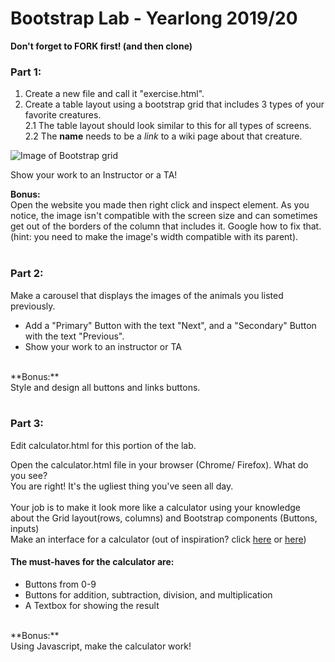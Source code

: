 # Bootstrap Lab - Yearlong 2019/20
  
  
__Don't forget to FORK first! (and then clone)__  
  
### Part 1: 
1. Create a new file and call it "exercise.html".
2. Create a table layout using a bootstrap grid that includes 3 types of your favorite creatures.  
2.1 The table layout should look similar to this for all types of screens.  
2.2 The **name** needs to be a _link_ to a wiki page about that creature.

![Image of Bootstrap grid](https://github.com/meet-projects/Y2L-Bootstrap-Lab1920/blob/master/bootstrap.png)


Show your work to an Instructor or a TA!
<br/>

**Bonus:** <br/>
Open the website you made then right click and inspect element. As you notice, the image isn't compatible with the screen size and can sometimes get out of the borders of the column that includes it. Google how to fix that. (hint: you need to make the image's width compatible with its parent).
<br/><br/>

### Part 2:
Make a carousel that displays the images of the animals you listed previously.
- Add a "Primary" Button with the text "Next", and a "Secondary" Button with the text "Previous".
- Show your work to an instructor or TA

<br/>
**Bonus:** <br/>
Style and design all buttons and links buttons.
<br/><br/>


### Part 3:
Edit calculator.html for this portion of the lab.<br/>

Open the calculator.html file in your browser (Chrome/ Firefox). What do you see?<br/>
You are right! It's the ugliest thing you've seen all day. <br/><br/>
Your job is to make it look more like a calculator using your knowledge about the Grid layout(rows, columns) and Bootstrap components (Buttons, inputs)<br/> 
Make an interface for a calculator (out of inspiration? click [here](http://cdn.designrshub.com/wp-content/uploads/2013/04/calculator-interface-designs-11.jpg) or [here](https://banner2.kisspng.com/20180325/ysq/kisspng-user-interface-design-calculator-dribbble-designer-calculator-5ab71f53c544c2.723624731521950547808.jpg)) <br/>

#### The must-haves for the calculator are: <br/>
- Buttons from 0-9
- Buttons for addition, subtraction, division, and multiplication
- A Textbox for showing the result
 
<br/>
**Bonus:** <br/>
Using Javascript, make the calculator work!



